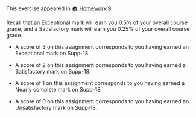 This exercise appeared in <a href="assignment: 🏠 Homework 9">🏠 Homework 9</a>.

Recall that an Exceptional mark will earn you 0.5% of your overall course grade, and a Satisfactory mark will earn you 0.25% of your overall course grade.

* A score of 3 on this assignment corresponds to you having earned an Exceptional mark on Supp-18.

* A score of 2 on this assignment corresponds to you having earned a Satisfactory mark on Supp-18.

* A score of 1 on this assignment corresponds to you having earned a Nearly complete mark on Supp-18.

* A score of 0 on this assignment corresponds to you having earned an Unsatisfactory mark on Supp-18.
